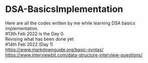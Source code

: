 # DSA-BasicsImplementation
Here are all the codes written by me while learning DSA basics implementation.<br>
#13th Feb 2022 is the Day 0.<br>
Revising what has been done yet<br>
#14th Feb 2022 (Day 1)<br>
<https://www.markdownguide.org/basic-syntax/>
<https://www.interviewbit.com/data-structure-interview-questions/>
